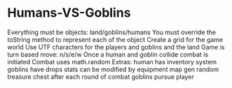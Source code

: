 # Humans-VS-Goblins
Everything must be objects: land/goblins/humans You must override the toString method to represent each of the object Create a grid for the game world Use UTF characters for the players and goblins and the land Game is turn based move: n/s/e/w Once a human and goblin collide combat is initiated Combat uses math.random Extras: human has inventory system goblins have drops stats can be modified by equipment map gen random treasure chest after each round of combat goblins pursue player
